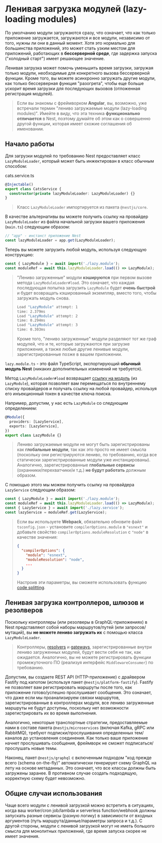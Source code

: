 # Ленивая загрузка модулей (lazy-loading modules)

По умолчанию модули загружаются сразу, что означает, что как только приложение загружается, загружаются и все 
модули, независимо от того, нужны ли они в данный момент. Хотя это нормально для большинства приложений, это может 
стать узким местом для приложений, работающих в **бессерверной среде**, где задержка запуска ("холодный старт") 
имеет решающее значение.

Ленивая загрузка может помочь уменьшить время загрузки, загружая только модули, необходимые для конкретного вызова 
бессерверной функции. Кроме того, вы можете асинхронно загружать другие модули, как только бессерверная функция 
"разогрета", чтобы еще больше ускорит время загрузки для последующих вызовов (отложенная регистрация модулей).

> Если вы знакомы с фреймворком **Angular**, вы, возможно, уже встречали термин 
> "лениво загружаемые модули (lazy-loading modules)". Имейте в виду, что эта техника **функционально отличается** в Nest, поэтому думайте 
> об этом как о совершенно другой функции, которая имеет схожие соглашения об именовании.

## Начало работы

Для загрузки модулей по требованию Nest предоставляет класс `LazyModuleLoader`, который может быть инжектирован 
в класс обычным способом:

<div class="filename">cats.service.ts</div>

```typescript
@Injectable()
export class CatsService {
  constructor(private lazyModuleLoader: LazyModuleLoader) {}
}
```

> Класс `LazyModuleLoader` импортируется из пакета `@nestjs/core`.

В качестве альтернативы вы можете получить ссылку на провайдер `LazyModuleLoader` из файла начальной загрузки 
вашего приложения (`main.ts`) следующим образом:

```typescript
// "app" - инстанст приложение Nest
const lazyModuleLoader = app.get(LazyModuleLoader);
```

Теперь вы можете загрузить любой модуль, используя следующую конструкцию:

```typescript
const { LazyModule } = await import('./lazy.module');
const moduleRef = await this.lazyModuleLoader.load(() => LazyModule);
```

> "Лениво загруженные" модули **кэшируются** при первом вызове метода `LazyModuleLoader#load`. Это 
> означает, что каждая последующая попытка загрузить `LazyModule` будет **очень быстрой** и будет возвращать кэшированный 
> экземпляр, вместо того, чтобы загружать модуль снова.
>
> ```bash
> Load "LazyModule" attempt: 1
> time: 2.379ms
> Load "LazyModule" attempt: 2
> time: 0.294ms
> Load "LazyModule" attempt: 3
> time: 0.303ms
> ```
> 
> Кроме того, "лениво загруженные" модули разделяют тот же граф модулей, что и те, которые загружаются при загрузке 
> приложения, а также любые другие ленивые модули, зарегистрированные позже в вашем приложении.

`lazy.module.ts` - это файл TypeScript, экспортирующий **обычный модуль Nest** (никаких дополнительных 
изменений не требуется).

Метод `LazyModuleLoader#load` возвращает [ссылку на модуль](/guide/fundamentals/module-ref) (из `LazyModule`), 
которая позволяет вам перемещаться по внутреннему списку провайдеров и получать ссылку на любой провайдер, 
используя его инъекционный токен в качестве ключа поиска.

Например, допустим, у нас есть `LazyModule` со следующим определением:

```typescript
@Module({
  providers: [LazyService],
  exports: [LazyService],
})
export class LazyModule {}
```

> Лениво загружаемые модули не могут быть зарегистрированы как **глобальные модули**, 
> так как это просто не имеет смысла (поскольку они регистрируются лениво, по требованию, когда все статически 
> зарегистрированные модули уже инстанцированы). Аналогично, зарегистрированные **глобальные сервисы** 
> (охранники/перехватчики/и т.д.) **не будут работать** должным образом.

С помощью этого мы можем получить ссылку на провайдера `LazyService` следующим образом:

```typescript
const { LazyModule } = await import('./lazy.module');
const moduleRef = await this.lazyModuleLoader.load(() => LazyModule);
const { LazyService } = await import('./lazy.service');
const lazyService = moduleRef.get(LazyService);
```

> Если вы используете **Webpack**, обязательно обновите файл `tsconfig.json` - установите 
> `compilerOptions.module` в `"esnext"` и добавьте свойство `compilerOptions.moduleResolution` с `"node"` 
> в качестве значения:
>
> ```json
> {
>   "compilerOptions": {
>     "module": "esnext",
>     "moduleResolution": "node",
>     ...
>   }
> }
> ```
>
> Настроив эти параметры, вы сможете использовать функцию [code splitting](https://webpack.js.org/guides/code-splitting/).

## Ленивая загрузка контроллеров, шлюзов и резолверов

Поскольку контроллеры (или резолверы в GraphQL-приложениях) в Nest представляют собой наборы маршрутов/путей
(или запросов/мутаций), вы **не можете лениво загружать их** с помощью класса `LazyModuleLoader`.

> Контроллеры, [resolvers](/guide/graphql/resolvers) и [gateways](/guide/websockets/gateways), зарегистрированные внутри лениво 
> загруженных модулей, будут вести себя не так, как ожидается. Аналогично, вы не можете регистрировать функции 
> промежуточного ПО (реализуя интерфейс `MiddlewareConsumer`) по требованию.

Допустим, вы создаете REST API (HTTP-приложение) с драйвером Fastify под капотом (используя пакет `@nestjs/platform-fastify`). 
Fastify не позволяет вам регистрировать маршруты после того, как приложение готово/успешно прослушивает сообщения. 
Это означает, что даже если мы проанализируем связки маршрутов, зарегистрированные в контроллерах модуля, все лениво 
загруженные маршруты не будут доступны, поскольку нет возможности зарегистрировать их во время выполнения.

Аналогично, некоторые транспортные стратегии, предоставляемые нами в составе пакета `@nestjs/microservices` 
(включая Kafka, gRPC или RabbitMQ), требуют подписки/прослушивания определенных тем/каналов до установления соединения. 
Как только ваше приложение начнет прослушивать сообщения, фреймворк не сможет подписаться/прослушать новые темы.

Наконец, пакет `@nestjs/graphql` с включенным подходом "код прежде всего (schema on-the-fly)" автоматически генерирует схему GraphQL на лету 
на основе метаданных. Это означает, что все классы должны быть загружены заранее. В противном случае создать подходящую, 
корректную схему будет невозможно.

## Общие случаи использования

Чаще всего модули с ленивой загрузкой можно встретить в ситуациях, когда ваш worker/cron job/lambda и serverless function/webhook 
должны запускать разные сервисы (разную логику) в зависимости от входных аргументов (путь маршрута/данные/параметры запроса и т.д.). 
С другой стороны, модули с ленивой загрузкой могут не иметь большого смысла для монолитных приложений, где время запуска скорее 
не имеет значения.

